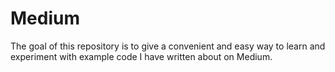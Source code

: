 # Medium

The goal of this repository is to give a convenient and easy way to learn and experiment with example code I have written about on Medium.
